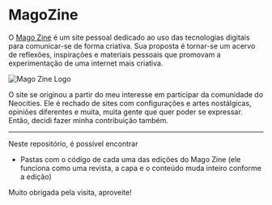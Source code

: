 # MagoZine
O [Mago Zine](https://mago-zine.neocities.org/) é um site pessoal dedicado ao uso das tecnologias digitais para comunicar-se de forma criativa. Sua proposta é tornar-se um acervo de reflexões, inspirações e materiais pessoais que promovam a experimentação de uma internet mais criativa.

![Mago Zine Logo](https://mago-zine.neocities.org/Media/logohover.png "Mago Zine Logo")

O site se originou a partir do meu interesse em participar da comunidade do Neocities. Ele é rechado de sites com configurações e artes nostálgicas, opiniões diferentes e muita, muita gente que quer poder se expressar. Então, decidi fazer minha contribuição também.

---

Neste repositório, é possível encontrar
* Pastas com o código de cada uma das edições do Mago Zine (ele funciona como uma revista, a capa e o conteúdo muda inteiro conforme a edição)

Muito obrigada pela visita, aproveite!
